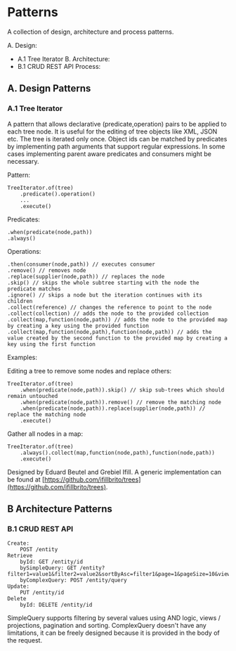 # Patterns

A collection of design, architecture and process patterns.

A. Design:
- A.1 Tree Iterator
B. Architecture:
- B.1 CRUD REST API
Process:

## A. Design Patterns

### A.1 Tree Iterator

A pattern that allows declarative (predicate,operation) pairs to be applied to each tree node.
It is useful for the editing of tree objects like XML, JSON etc.
The tree is iterated only once.
Object ids can be matched by predicates by implementing path arguments that support regular expressions.
In some cases implementing parent aware predicates and consumers might be necessary.
    
Pattern:

    TreeIterator.of(tree)
        .predicate().operation()
        ...
        .execute()
        
Predicates:

    .when(predicate(node,path))
    .always()
    
Operations:

    .then(consumer(node,path)) // executes consumer 
    .remove() // removes node 
    .replace(supplier(node,path)) // replaces the node
    .skip() // skips the whole subtree starting with the node the predicate matches
    .ignore() // skips a node but the iteration continues with its children
    .collect(reference) // changes the reference to point to the node
    .collect(collection) // adds the node to the provided collection
    .collect(map,function(node,path)) // adds the node to the provided map by creating a key using the provided function
    .collect(map,function(node,path),function(node,path)) // adds the value created by the second function to the provided map by creating a key using the first function 
    
Examples:

Editing a tree to remove some nodes and replace others:

    TreeIterator.of(tree)
        .when(predicate(node,path)).skip() // skip sub-trees which should remain untouched
        .when(predicate(node,path)).remove() // remove the matching node
        .when(predicate(node,path)).replace(supplier(node,path)) // replace the matching node
        .execute()
        
Gather all nodes in a map:

    TreeIterator.of(tree)
        .always().collect(map,function(node,path),function(node,path))
        .execute()

       
Designed by Eduard Beutel and Grebiel Ifill.
A generic implementation can be found at [https://github.com/ifillbrito/trees](https://github.com/ifillbrito/trees).

## B Architecture Patterns

### B.1 CRUD REST API

    Create:
        POST /entity
    Retrieve
        byId: GET /entity/id
        bySimpleQuery: GET /entity?filter1=value1&filter2=value2&sortByAsc=filter1&page=1&pageSize=10&view=summary
        byComplexQuery: POST /entity/query
    Update:
        PUT /entity/id
    Delete
        byId: DELETE /entity/id
        
SimpleQuery supports filtering by several values using AND logic, views / projections, pagination and sorting.
ComplexQuery doesn't have any limitations, it can be freely designed because it is provided in the body of the request.

